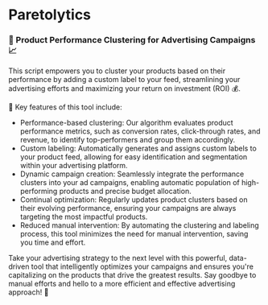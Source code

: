 # Paretolytics
### 🚀 Product Performance Clustering for Advertising Campaigns 📈

This script empowers you to cluster your products based on their performance by adding a custom label to your feed, streamlining your advertising efforts and maximizing your return on investment (ROI) 💰.

🔑 Key features of this tool include:

- Performance-based clustering: Our algorithm evaluates product performance metrics, such as conversion rates, click-through rates, and revenue, to identify top-performers and group them accordingly.
- Custom labeling: Automatically generates and assigns custom labels to your product feed, allowing for easy identification and segmentation within your advertising platform.
- Dynamic campaign creation: Seamlessly integrate the performance clusters into your ad campaigns, enabling automatic population of high-performing products and precise budget allocation.
- Continual optimization: Regularly updates product clusters based on their evolving performance, ensuring your campaigns are always targeting the most impactful products.
- Reduced manual intervention: By automating the clustering and labeling process, this tool minimizes the need for manual intervention, saving you time and effort.

Take your advertising strategy to the next level with this powerful, data-driven tool that intelligently optimizes your campaigns and ensures you're capitalizing on the products that drive the greatest results. Say goodbye to manual efforts and hello to a more efficient and effective advertising approach! 💪
